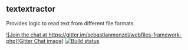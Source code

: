 ## textextractor

Provides logic to read text from different file formats.

[![Join the chat at https://gitter.im/sebastianmonzel/webfiles-framework-php][Gitter Chat image]][Gitter Chat link]
[![Build status][Travis Develop image]][Travis Develop link]

[Gitter Chat image]: https://badges.gitter.im/sebastianmonzel/textextractor.svg
[Gitter Chat link]: https://gitter.im/sebastianmonzel/textextractor?utm_source=badge&utm_medium=badge&utm_campaign=pr-badge&utm_content=badge

[Travis Develop image]: https://img.shields.io/travis/sebastianmonzel/textextractor/develop.svg?style=flat-square
[Travis Develop link]: https://travis-ci.org/sebastianmonzel/textextractor
